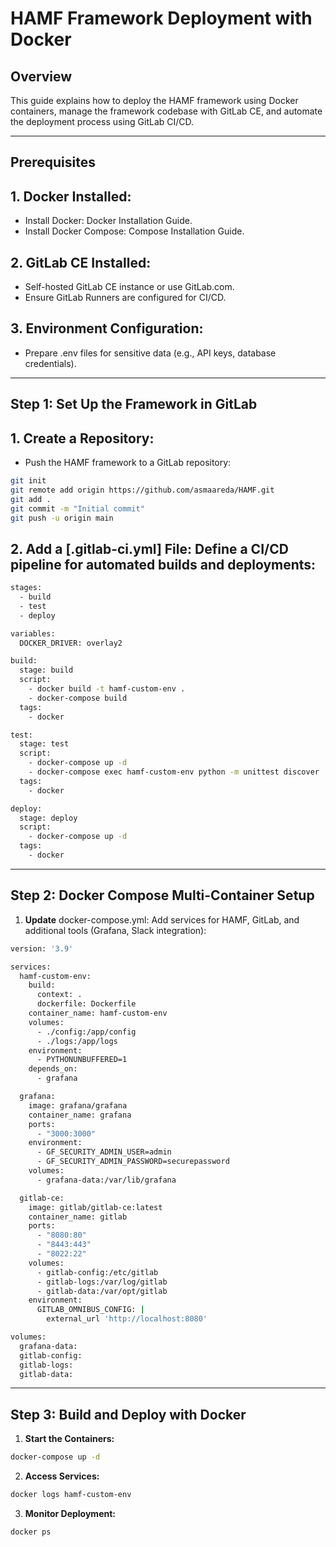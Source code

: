 # HAMF Framework Deployment with Docker
## Overview
This guide explains how to deploy the HAMF framework using Docker containers, manage the framework codebase with GitLab CE, and automate the deployment process using GitLab CI/CD.
***
## Prerequisites
## 1. Docker Installed:
- Install Docker: Docker Installation Guide.
- Install Docker Compose: Compose Installation Guide.
## 2. GitLab CE Installed:
- Self-hosted GitLab CE instance or use GitLab.com.
- Ensure GitLab Runners are configured for CI/CD.
## 3. Environment Configuration:
- Prepare .env files for sensitive data (e.g., API keys, database credentials).

***

## Step 1: Set Up the Framework in GitLab
## 1. Create a Repository:
- Push the HAMF framework to a GitLab repository:
```sh
git init
git remote add origin https://github.com/asmaareda/HAMF.git
git add .
git commit -m "Initial commit"
git push -u origin main
```
## 2. Add a [.gitlab-ci.yml] File: Define a CI/CD pipeline for automated builds and deployments:
```sh
stages:
  - build
  - test
  - deploy

variables:
  DOCKER_DRIVER: overlay2

build:
  stage: build
  script:
    - docker build -t hamf-custom-env .
    - docker-compose build
  tags:
    - docker

test:
  stage: test
  script:
    - docker-compose up -d
    - docker-compose exec hamf-custom-env python -m unittest discover
  tags:
    - docker

deploy:
  stage: deploy
  script:
    - docker-compose up -d
  tags:
    - docker
```
***
## Step 2: Docker Compose Multi-Container Setup
1. **Update** docker-compose.yml: Add services for HAMF, GitLab, and additional tools (Grafana, Slack integration):
```sh
version: '3.9'

services:
  hamf-custom-env:
    build:
      context: .
      dockerfile: Dockerfile
    container_name: hamf-custom-env
    volumes:
      - ./config:/app/config
      - ./logs:/app/logs
    environment:
      - PYTHONUNBUFFERED=1
    depends_on:
      - grafana

  grafana:
    image: grafana/grafana
    container_name: grafana
    ports:
      - "3000:3000"
    environment:
      - GF_SECURITY_ADMIN_USER=admin
      - GF_SECURITY_ADMIN_PASSWORD=securepassword
    volumes:
      - grafana-data:/var/lib/grafana

  gitlab-ce:
    image: gitlab/gitlab-ce:latest
    container_name: gitlab
    ports:
      - "8080:80"
      - "8443:443"
      - "8022:22"
    volumes:
      - gitlab-config:/etc/gitlab
      - gitlab-logs:/var/log/gitlab
      - gitlab-data:/var/opt/gitlab
    environment:
      GITLAB_OMNIBUS_CONFIG: |
        external_url 'http://localhost:8080'

volumes:
  grafana-data:
  gitlab-config:
  gitlab-logs:
  gitlab-data:
```
***
## Step 3: Build and Deploy with Docker
1. **Start the Containers:**
```sh
docker-compose up -d
```
2. **Access Services:**
```sh
docker logs hamf-custom-env
```
3. **Monitor Deployment:**
```sh
docker ps
```
